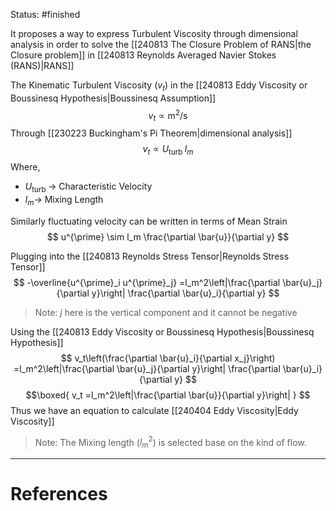 Status: #finished 

It proposes a way to express Turbulent Viscosity through dimensional analysis in order to solve the [[240813 The Closure Problem of RANS|the Closure problem]] in [[240813 Reynolds Averaged Navier Stokes (RANS)|RANS]]

The Kinematic Turbulent Viscosity ($v_t$) in the [[240813 Eddy Viscosity or Boussinesq Hypothesis|Boussinesq Assumption]]
$$
v_t \propto \mathrm{m}^2 / \mathrm{s}
$$
Through [[230223 Buckingham's Pi Theorem|dimensional analysis]] 
$$
v_t \propto U_{\text {turb }} l_m
$$
Where,
- $U_{\text {turb }}\rightarrow$ Characteristic Velocity
- $l_m\rightarrow$ Mixing Length

Similarly fluctuating velocity can be written in terms of Mean Strain
$$
u^{\prime} \sim l_m \frac{\partial \bar{u}}{\partial y}
$$

Plugging into the [[240813 Reynolds Stress Tensor|Reynolds Stress Tensor]] 
$$
-\overline{u^{\prime}_i u^{\prime}_j}  =l_m^2\left|\frac{\partial \bar{u}_j}{\partial y}\right| \frac{\partial \bar{u}_i}{\partial y}
$$

> Note: $j$ here is the vertical component and it cannot be negative 

Using the [[240813 Eddy Viscosity or Boussinesq Hypothesis|Boussinesq Hypothesis]]
$$
v_t\left(\frac{\partial \bar{u}_i}{\partial x_j}\right)  =l_m^2\left|\frac{\partial \bar{u}_j}{\partial y}\right| \frac{\partial \bar{u}_i}{\partial y}
$$
$$\boxed{
v_t  =l_m^2\left|\frac{\partial \bar{u}}{\partial y}\right|
}
$$
Thus we have an equation to calculate [[240404 Eddy Viscosity|Eddy Viscosity]]

> Note: The Mixing length ($l^2_m$) is selected base on the kind of flow.  

---
# References

